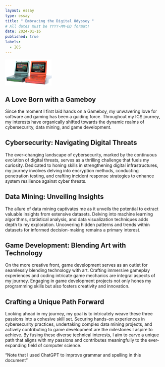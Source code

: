 ```yaml
---
layout: essay
type: essay
title: " Embracing the Digital Odyssey "
# All dates must be YYYY-MM-DD format!
date: 2024-01-16
published: true
labels:
  - ICS
---
```


<img width="150px" class="rounded float-start pe-4" src="../img/gameboy.jpg">

## A Love Born with a Gameboy
Since the moment I first laid hands on a Gameboy, my unwavering love for software and gaming has been a guiding force. Throughout my ICS journey, my interests have organically shifted towards the dynamic realms of cybersecurity, data mining, and game development.

## Cybersecurity: Navigating Digital Threats
The ever-changing landscape of cybersecurity, marked by the continuous evolution of digital threats, serves as a thrilling challenge that fuels my curiosity. Dedicated to honing skills in strengthening digital infrastructures, my journey involves delving into encryption methods, conducting penetration testing, and crafting incident response strategies to enhance system resilience against cyber threats.

## Data Mining: Unveiling Insights
The allure of data mining captivates me as it unveils the potential to extract valuable insights from extensive datasets. Delving into machine learning algorithms, statistical analysis, and data visualization techniques adds depth to my exploration. Uncovering hidden patterns and trends within datasets for informed decision-making remains a primary interest.

## Game Development: Blending Art with Technology
On the more creative front, game development serves as an outlet for seamlessly blending technology with art. Crafting immersive gameplay experiences and coding intricate game mechanics are integral aspects of my journey. Engaging in game development projects not only hones my programming skills but also fosters creativity and innovation.

## Crafting a Unique Path Forward
Looking ahead in my journey, my goal is to intricately weave these three passions into a cohesive skill set. Securing hands-on experiences in cybersecurity practices, undertaking complex data mining projects, and actively contributing to game development are the milestones I aspire to achieve. By fusing these diverse technical interests, I aim to carve a unique path that aligns with my passions and contributes meaningfully to the ever-expanding field of computer science.

“Note that I used ChatGPT to improve grammar and spelling in this document”
